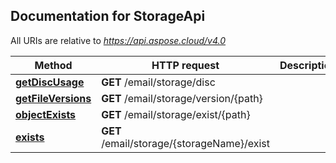 ## Documentation for StorageApi

All URIs are relative to *https://api.aspose.cloud/v4.0*

Method | HTTP request | Description
------ | ------------ | -----------
[**getDiscUsage**](StorageApi.md#getDiscUsage) | **GET** /email/storage/disc | 
[**getFileVersions**](StorageApi.md#getFileVersions) | **GET** /email/storage/version/{path} | 
[**objectExists**](StorageApi.md#objectExists) | **GET** /email/storage/exist/{path} | 
[**exists**](StorageApi.md#exists) | **GET** /email/storage/{storageName}/exist | 

